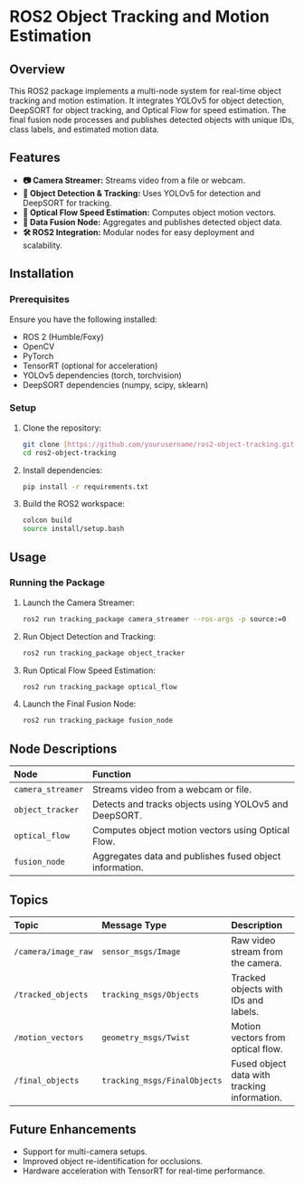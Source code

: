 # ROS2 Object Tracking and Motion Estimation

## Overview

This ROS2 package implements a multi-node system for real-time object tracking and motion estimation. It integrates YOLOv5 for object detection, DeepSORT for object tracking, and Optical Flow for speed estimation. The final fusion node processes and publishes detected objects with unique IDs, class labels, and estimated motion data.

## Features

* **📷 Camera Streamer:** Streams video from a file or webcam.
* **🎯 Object Detection & Tracking:** Uses YOLOv5 for detection and DeepSORT for tracking.
* **📌 Optical Flow Speed Estimation:** Computes object motion vectors.
* **🔀 Data Fusion Node:** Aggregates and publishes detected object data.
* **🛠️ ROS2 Integration:** Modular nodes for easy deployment and scalability.

## Installation

### Prerequisites

Ensure you have the following installed:

* ROS 2 (Humble/Foxy)
* OpenCV
* PyTorch
* TensorRT (optional for acceleration)
* YOLOv5 dependencies (torch, torchvision)
* DeepSORT dependencies (numpy, scipy, sklearn)

### Setup

1.  Clone the repository:
    ```bash
    git clone [https://github.com/yourusername/ros2-object-tracking.git](https://www.google.com/search?q=https://github.com/yourusername/ros2-object-tracking.git)
    cd ros2-object-tracking
    ```
2.  Install dependencies:
    ```bash
    pip install -r requirements.txt
    ```
3.  Build the ROS2 workspace:
    ```bash
    colcon build
    source install/setup.bash
    ```

## Usage

### Running the Package

1.  Launch the Camera Streamer:
    ```bash
    ros2 run tracking_package camera_streamer --ros-args -p source:=0
    ```
2.  Run Object Detection and Tracking:
    ```bash
    ros2 run tracking_package object_tracker
    ```
3.  Run Optical Flow Speed Estimation:
    ```bash
    ros2 run tracking_package optical_flow
    ```
4.  Launch the Final Fusion Node:
    ```bash
    ros2 run tracking_package fusion_node
    ```

## Node Descriptions

| Node             | Function                                                     |
| :--------------- | :----------------------------------------------------------- |
| `camera_streamer` | Streams video from a webcam or file.                        |
| `object_tracker`  | Detects and tracks objects using YOLOv5 and DeepSORT.        |
| `optical_flow`    | Computes object motion vectors using Optical Flow.           |
| `fusion_node`     | Aggregates data and publishes fused object information. |

## Topics

| Topic                 | Message Type          | Description                                       |
| :-------------------- | :-------------------- | :------------------------------------------------ |
| `/camera/image_raw`   | `sensor_msgs/Image`   | Raw video stream from the camera.                 |
| `/tracked_objects`    | `tracking_msgs/Objects` | Tracked objects with IDs and labels.              |
| `/motion_vectors`    | `geometry_msgs/Twist` | Motion vectors from optical flow.                 |
| `/final_objects`      | `tracking_msgs/FinalObjects` | Fused object data with tracking information. |

## Future Enhancements

* Support for multi-camera setups.
* Improved object re-identification for occlusions.
* Hardware acceleration with TensorRT for real-time performance.
